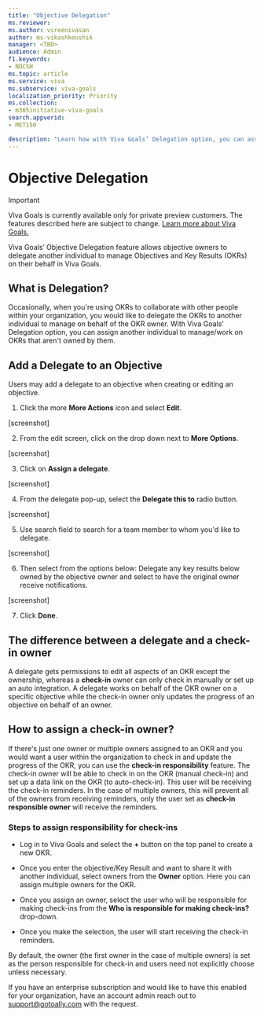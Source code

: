```yaml
---
title: "Objective Delegation"
ms.reviewer: 
ms.author: vsreenivasan
author: ms-vikashkoushik
manager: <TBD>
audience: Admin
f1.keywords:
- NOCSH
ms.topic: article
ms.service: viva
ms.subservice: viva-goals
localization_priority: Priority
ms.collection:  
- m365initiative-viva-goals
search.appverid:
- MET150

description: "Learn how with Viva Goals’ Delegation option, you can assign another individual to manage/work on OKRs that aren't owned by them."
---
```


# Objective Delegation

> [!IMPORTANT]
> Viva Goals is currently available only for private preview customers. The features described here are subject to change. [Learn more about Viva Goals.](https://go.microsoft.com/fwlink/?linkid=2189933)

Viva Goals’ Objective Delegation feature allows objective owners to delegate another individual to manage Objectives and Key Results (OKRs) on their behalf in Viva Goals.

## What is Delegation?

Occasionally, when you're using OKRs to collaborate with other people within your organization, you would like to delegate the OKRs to another individual to manage on behalf of the OKR owner. With Viva Goals’ Delegation option, you can assign another individual to manage/work on OKRs that aren't owned by them.

## Add a Delegate to an Objective

Users may add a delegate to an objective when creating or editing an objective.

1. Click the more **More Actions** icon and select **Edit**.

[screenshot]

2. From the edit screen, click on the drop down next to **More Options**.

[screenshot]
    
3. Click on **Assign a delegate**.
    
[screenshot]
    
4. From the delegate pop-up, select the **Delegate this to** radio button.
    
[screenshot]
    
5. Use search field to search for a team member to whom you'd like to delegate.
    
[screenshot]    

6. Then select from the options below: Delegate any key results below owned by the objective owner and select to have the original owner receive notifications.

[screenshot]    
    
7. Click **Done**.

## The difference between a delegate and a check-in owner

A delegate gets permissions to edit all aspects of an OKR except the ownership, whereas a **check-in** owner can only check in manually or set up an auto integration. A delegate works on behalf of the OKR owner on a specific objective while the check-in owner only updates the progress of an objective on behalf of an owner.

## How to assign a check-in owner?

If there's just one owner or multiple owners assigned to an OKR and you would want a user within the organization to check in and update the progress of the OKR, you can use the **check-in responsibility** feature. The check-in owner will be able to check in on the OKR (manual check-in) and set up a data link on the OKR (to auto-check-in). This user will be receiving the check-in reminders. In the case of multiple owners, this will prevent all of the owners from receiving reminders, only the user set as **check-in responsible owner** will receive the reminders.

### Steps to assign responsibility for check-ins

- Log in to Viva Goals and select the **+** button on the top panel to create a new OKR.

- Once you enter the objective/Key Result and want to share it with another individual, select owners from the **Owner** option. Here you can assign multiple owners for the OKR.

- Once you assign an owner, select the user who will be responsible for making check-ins from the **Who is responsible for making check-ins?** drop-down.

- Once you make the selection, the user will start receiving the check-in reminders.

By default, the owner (the first owner in the case of multiple owners) is set as the person responsible for check-in and users need not explicitly choose unless necessary.

If you have an enterprise subscription and would like to have this enabled for your organization, have an account admin reach out to [support@gotoally.com](mailto:support@gotoally.com) with the request.

